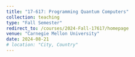```yaml
---
title: "17-617: Programming Quantum Computers"
collection: teaching
type: "Fall Semester"
redirect_to: /courses/2024-Fall-17617/homepage
venue: "Carnegie Mellon University"
date: 2024-08-21
# location: "City, Country"
---
```

